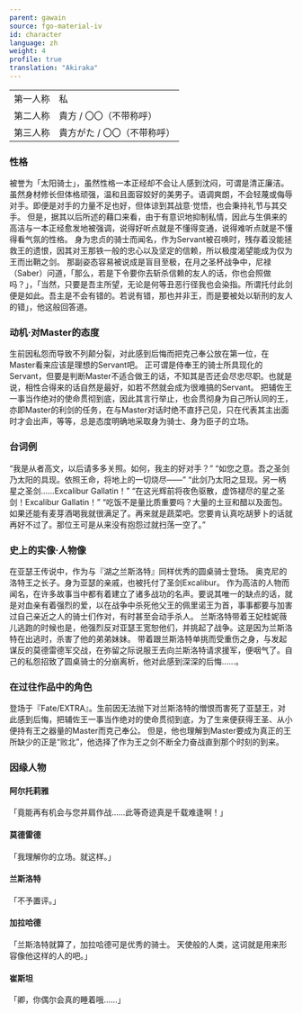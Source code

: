 ```yaml
---
parent: gawain
source: fgo-material-iv
id: character
language: zh
weight: 4
profile: true
translation: "Akiraka"
---
```


<table>
  <tr><td>第一人称</td><td>私</td></tr>
  <tr><td>第二人称</td><td>貴方 / 〇〇（不带称呼）</td></tr>
  <tr><td>第三人称</td><td>貴方がた / 〇〇（不带称呼）</td></tr>
</table>

### 性格

被誉为「太阳骑士」，虽然性格一本正经却不会让人感到沈闷，可谓是清正廉洁。
虽然身材修长但体格顽强，温和且面容姣好的美男子。语调爽朗，不会轻蔑或侮辱对手。即便是对手的力量不足也好，但体谅到其战意·觉悟，也会秉持礼节与其交手。
但是，据其以后所述的藉口来看，由于有意识地抑制私情，因此与生俱来的高洁与一本正经愈发地被强调，说得好听点就是不懂得变通，说得难听点就是不懂得看气氛的性格。
身为忠贞的骑士而闻名，作为Servant被召唤时，残存着没能拯救王的遗恨，因其对王那铁一般的忠心以及坚定的信赖，所以极度渴望能成为仅为王而出鞘之剑。
那副姿态容易被说成是盲目至极，在月之圣杯战争中，尼禄（Saber）问道，「那么，若是下令要你去斩杀信赖的友人的话，你也会照做吗？」，「当然，只要是吾主所望，无论是何等丑恶行径我也会染指。所谓托付此剑便是如此。吾主是不会有错的。若说有错，那也并非王，而是要被处以斩刑的友人的错」，他这般回答道。

### 动机·对Master的态度

生前因私怨而导致不列颠分裂，对此感到后悔而把克己奉公放在第一位，在Master看来应该是理想的Servant吧。
正可谓是侍奉王的骑士所具现化的Servant，但要是判断Master不适合做王的话，不知其是否还会尽忠尽职。也就是说，相性合得来的话自然是最好，如若不然就会成为很难搞的Servant。
把辅佐王一事当作绝对的使命贯彻到底，因此其言行举止，也会贯彻身为自己所认同的王，亦即Master的利剑的任务，在与Master对话时绝不直抒己见，只在代表其主出面时才会出声，等等，总是态度明确地采取身为骑士、身为臣子的立场。

### 台词例

“我是从者高文，以后请多多关照。如何，我主的好对手？”
“如您之意。吾之圣剑乃太阳的具现。依照王命，将地上的一切烧尽――”
“此剑乃太阳之显现。另一柄星之圣剑……Excalibur Gallatin！”
“在这光辉前将夜色驱散，虚饰褪尽的星之圣剑！Excalibur Gallatin！”
“吃饭不是量比质重要吗？大量的土豆和醋以及面包。如果还能有麦芽酒喝我就很满足了。再来就是蔬菜吧。您要肯认真吃胡萝卜的话就再好不过了。那位王可是从来没有抱怨过就扫荡一空了。”

### 史上的实像·人物像

在亚瑟王传说中，作为与『湖之兰斯洛特』同样优秀的圆桌骑士登场。
奥克尼的洛特王之长子。身为亚瑟的亲戚，也被托付了圣剑Excalibur。
作为高洁的人物而闻名，在许多故事当中都有着建立了诸多战功的名声。要说其唯一的缺点的话，就是对血亲有着强烈的爱，以在战争中杀死他父王的佩里诺王为首，事事都要与加害过自己亲近之人的骑士们作对，有时甚至会动手杀人。
兰斯洛特带着王妃桂妮薇儿逃跑的时候也是，他强烈反对亚瑟王宽恕他们，并挑起了战争。这是因为兰斯洛特在出逃时，杀害了他的弟弟妹妹。
带着跟兰斯洛特单挑而受重伤之身，与发起谋反的莫德雷德军交战，在弥留之际说服王去向兰斯洛特请求援军，便咽气了。自己的私怨招致了圆桌骑士的分崩离析，他对此感到深深的后悔……。

### 在过往作品中的角色

登场于『Fate/EXTRA』。生前因无法抛下对兰斯洛特的憎恨而害死了亚瑟王，对此感到后悔，把辅佐王一事当作绝对的使命贯彻到底，为了生来便获得王圣、从小便持有王之器量的Master而克己奉公。
但是，他也理解到Master要成为真正的王所缺少的正是“败北”，他选择了作为王之剑不断全力奋战直到那个时刻的到来。

### 因缘人物

#### 阿尔托莉雅

「竟能再有机会与您并肩作战……此等奇迹真是千载难逢啊！」

#### 莫德雷德

「我理解你的立场。就这样。」

#### 兰斯洛特

「不予置评。」

#### 加拉哈德

「兰斯洛特就算了，加拉哈德可是优秀的骑士。
天使般的人类，这词就是用来形容像他这样的人的吧。」

#### 崔斯坦

「卿，你偶尔会真的睡着哦……」
